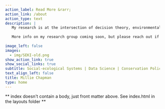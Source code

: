 ```yaml
---
action_label: Read More &rarr;
action_link: /about
action_type: text
description: | 
   My research is at the intersection of decision theory, environmental policy, and data justice, critically exploring where, when and how computational tools can help us develop effective and equitable strategies to meet global environmental targets.  I'll be starting as a tenure track assistant professor of Environmental Policy at [ETH Zürich](https://ethz.ch/en.html) in the [Department of Environmental Systems Science](https://usys.ethz.ch/en/) in July 2025! In the meantime, I'm a visiting faculty researcher at [Google Research](https://research.google/), a research fellow at the [National Center for Ecological Analysis and Synthesis (NCEAS)](https://www.nceas.ucsb.edu/) and a core team member at [Climate Change AI (CCAI)](https://www.climatechange.ai/). I received my PhD from the University of California Berkeley in the department of [Environmental Science, Policy, and Management (ESPM)](https://ourenvironment.berkeley.edu/). 
   
   More info on my research group coming soon, but please reach out if you are interested in PhD or Postdoc opportunities (or if you just want to jam on ideas)!  
  
image_left: false
images:
  - img/SEKI-old.png
show_action_link: true
show_social_links: true
subtitle: Social-ecological Systems | Data Science | Conservation Policy 
text_align_left: false
title: Millie Chapman
type: home
---
```


** index doesn't contain a body, just front matter above.
See index.html in the layouts folder **

